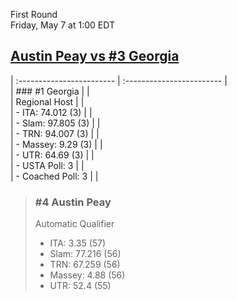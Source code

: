 First Round  
Friday, May 7 at 1:00 EDT
## [Austin Peay vs #3 Georgia](https://www.ncaa.com/game/5833663) 

| :------------------------ | :------------------------ |  
| ### #1 Georgia            | |  
| Regional Host             | |  
| - ITA: 74.012 (3)         | |  
| - Slam: 97.805 (3)        | |  
| - TRN: 94.007 (3)         | |  
| - Massey: 9.29 (3)        | |  
| - UTR: 64.69 (3)          | |  
| - USTA Poll: 3            | |  
| - Coached Poll: 3         | |  

> ### #4 Austin Peay  
> Automatic Qualifier  
> - ITA: 3.35 (57)  
> - Slam: 77.216 (56)  
> - TRN: 67.259 (56)  
> - Massey: 4.88 (56)  
> - UTR: 52.4 (55)  